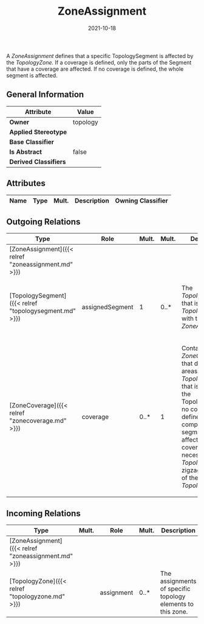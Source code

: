 ﻿---
title: ZoneAssignment
toc: false
type: specs
date: "2021-10-18"
draft: false
specification: VEC
version: 1.2.1
documentType: "Recommendation"
elementType: Class
classes:
  - ZoneAssignment
menu_name: vec-1.2.1
---
<p> A <i>ZoneAssignment </i>defines that a specific TopologySegment is affected by the <i>TopologyZone.</i> If a coverage is defined, only the parts of the Segment that have a coverage are affected. If no coverage is defined, the whole segment is affected.      </p>

## General Information

| Attribute               | Value |
|-------------------------|-------|
| **Owner**               | topology |
| **Applied Stereotype**  |   |
| **Base Classifier**     |   |
| **Is Abstract**         | false |
| **Derived Classifiers** |   |

## Attributes
|  Name  |  Type  |  Mult.  |  Description  |  Owning Classifier  |
|--------|--------|---------|---------------|--------------|

## Outgoing Relations
|    Type  |   Role   |   Mult.   |   Mult.   |   Description   |
|----------|----------|-----------|-----------|-----------------|
| [ZoneAssignment]({{< relref "zoneassignment.md" >}}) |  |  |  |  |
| [TopologySegment]({{< relref "topologysegment.md" >}}) | assignedSegment | 1 | 0..* | <p> The <i>TopologySegment</i> that is assigned to <i>TopologyZone</i> with this <i>ZoneAssignment.</i>      </p> |
| [ZoneCoverage]({{< relref "zonecoverage.md" >}}) | coverage | 0..* | 1 | <p> Contains a set of <i>ZoneCoverages</i> that define the areas of a <i>TopologySegment</i> that is affected by the TopologyZone.&#160;If no coverage is defined, the complete segment is affected. Multiple coverages can be necessary if the <i>TopologySegment</i> zigzags in and out of the <i>TopologyZone.</i>      </p> |
##  Incoming Relations
|    Type  |   Mult.  |   Role    |   Mult.   |   Description  |
|----------|----------|-----------|-----------|----------------|
| [ZoneAssignment]({{< relref "zoneassignment.md" >}}) |  |  |  |  |
| [TopologyZone]({{< relref "topologyzone.md" >}}) |  | assignment | 0..* | The assignments of specific topology elements to this zone. |
